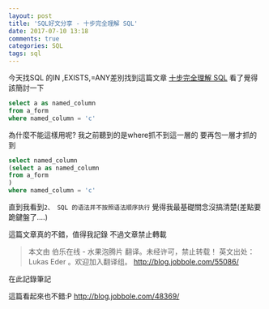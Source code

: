 ```yaml
---
layout: post
title: 'SQL好文分享 - 十步完全理解 SQL'
date: 2017-07-10 13:18
comments: true
categories: SQL
tags: sql
---
```

今天找SQL 的IN ,EXISTS,=ANY差別找到這篇文章 [十步完全理解 SQL](http://blog.jobbole.com/48369/)
看了覺得該簡討一下

<!--more-->
```sql
select a as named_column
from a_form
where named_column = 'c'
```

為什麼不能這樣用呢?
我之前聽到的是where抓不到這一層的
要再包一層才抓的到

```sql
select named_column
(select a as named_column
from a_form
)
where named_column = 'c'
```

直到我看到`2、 SQL 的语法并不按照语法顺序执行`
覺得我最基礎關念沒搞清楚(差點要跪鍵盤了....)

這篇文章真的不錯，值得我記錄
不過文章禁止轉載
>本文由 伯乐在线 - 水果泡腾片 翻译。未经许可，禁止转载！
英文出处： Lukas Eder 。欢迎加入翻译组。
http://blog.jobbole.com/55086/

在此記錄筆記

這篇看起來也不錯:P
http://blog.jobbole.com/48369/